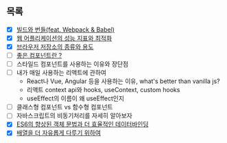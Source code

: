 ## 목록

- [x] [빌드와 번들(feat. Webpack & Babel)](./md/details/bundle.md)
- [x] [웹 어플리케이션의 성능 지표와 최적화](./md/details/web-performance.md)
- [x] [브라우저 저장소의 종류와 용도](./md/details/browser-storage.md)
- [ ] [좋은 컴포넌트란 ?](./md/details/good-component.md)
- [ ] 스타일드 컴포넌트를 사용하는 이유와 장단점
- [ ] 내가 매일 사용하는 리액트에 관하여
  - React나 Vue, Angular 등을 사용하는 이유, what's better than vanilla js?
  - 리액트 context api와 hooks, useContext, custom hooks
  - useEffect의 이름이 왜 useEffect인지
- [ ] 클래스형 컴포넌트 vs 함수형 컴포넌트
- [ ] 자바스크립트의 비동기처리를 자세히 알아보자
- [x] [ES6의 향상된 객체 문법과 더 효율적인 데이터바인딩](./md/data-binding.md)
- [x] [배열을 더 자유롭게 다루기 위하여](./md/array.md)
